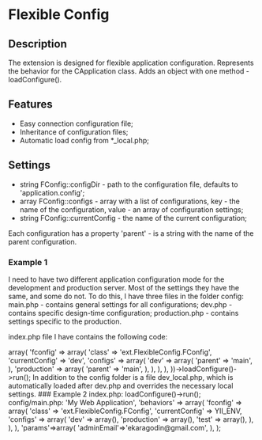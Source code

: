 # Flexible Config

## Description

The extension is designed for flexible application configuration.
Represents the behavior for the СApplication class. Adds an object with one method - loadConfigure().

## Features

* Easy connection configuration file;
* Inheritance of configuration files;
* Automatic load config from *_local.php;

## Settings

* string FConfig::configDir - path to the configuration file, defaults to 'application.config';
* array FConfig::configs - array with a list of configurations, key - the name of the configuration, value - an array of configuration settings;
* string FConfig::currentConfig - the name of the current configuration;

Each configuration has a property 'parent' - is a string with the name of the parent configuration.

### Example 1

I need to have two different application configuration mode for the development and production server. Most of the settings they have the same, and some do not.
To do this, I have three files in the folder config: main.php - contains general settings for all configurations; dev.php - contains specific design-time configuration; production.php - contains settings specific to the production.

index.php file I have contains the following code:

<?php

$yii = 'yii/framework/yii.php';

// remove the following lines when in production mode
defined('YII_DEBUG') or define('YII_DEBUG', true);
// specify how many levels of call stack should be shown in each log message
defined('YII_TRACE_LEVEL') or define('YII_TRACE_LEVEL', 3);

require_once($yii);
Yii::createWebApplication(array(
    'behaviors' => array(
        'fconfig' => array(
            'class' => 'ext.FlexibleConfig.FConfig',
            'currentConfig' => 'dev',
            'configs' => array(
                'dev' => array(
                    'parent' => 'main',
                ),
                'production' => array(
                    'parent' => 'main',
                ),
            ),
        ),
    ),
))->loadConfigure()->run();

In addition to the config folder is a file dev_local.php, which is automatically loaded after dev.php and overrides the necessary local settings.

### Example 2

index.php:

<?php

$yii='yii/framework/yii.php';
$config=include(dirname(__FILE__).'/protected/config/main.php');

require_once($yii);
Yii::createWebApplication($config)->loadConfigure()->run();

config/main.php:

<?php

if (strpos($_SERVER['HTTP_HOST'], 'localhost') !== false) {
    defined('YII_DEBUG') or define('YII_DEBUG',true);
    defined('YII_TRACE_LEVEL') or define('YII_TRACE_LEVEL',3);
    define('YII_ENV', 'dev');
} else {
    defined('YII_DEBUG') or define('YII_DEBUG',false);
    defined('YII_TRACE_LEVEL') or define('YII_TRACE_LEVEL',1);
    define('YII_ENV', 'production');
}

return array(
    'name'=>'My Web Application',

    'behaviors' => array(
        'fconfig' => array(
            'class' => 'ext.FlexibleConfig.FConfig',
            'currentConfig' =>  YII_ENV,
            'configs' => array(
                'dev' => array(),
                'production' => array(),
                'test' => array(),
            ),
        ),
    ),

	'params'=>array(
		'adminEmail'=>'ekaragodin@gmail.com',
	),
);
